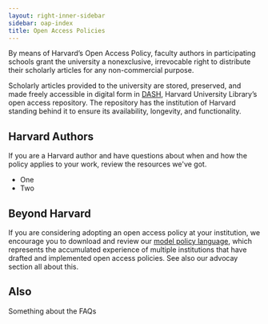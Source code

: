 ```yaml
---
layout: right-inner-sidebar
sidebar: oap-index
title: Open Access Policies
---
```


By means of Harvard’s Open Access Policy, faculty authors in participating schools grant the university a nonexclusive, irrevocable right to distribute their scholarly articles for any non-commercial purpose. 

Scholarly articles provided to the university are stored, preserved, and made freely accessible in digital form in [DASH](http://dash.harvard.edu/), Harvard University Library’s open access repository.  The repository has the institution of Harvard standing behind it to ensure its availability, longevity, and functionality.

## Harvard Authors

If you are a Harvard author and have questions about when and how the policy applies to your work, review the resources we've got.

- One
- Two

## Beyond Harvard

If you are considering adopting an open access policy at your institution, we encourage you to download and review our [model policy language]({{site.baseurl}}/model_policy/), which represents the accumulated experience of multiple institutions that have drafted and implemented open access policies. See also our advocay section all about this.

## Also
Something about the FAQs
